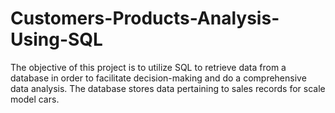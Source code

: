 # Customers-Products-Analysis-Using-SQL
The objective of this project is to utilize SQL to retrieve data from a database in order to facilitate decision-making and do a comprehensive data analysis. The database stores data pertaining to sales records for scale model cars.
